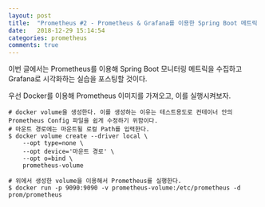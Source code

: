 ```yaml
---
layout: post
title:  "Prometheus #2 - Prometheus & Grafana를 이용한 Spring Boot 메트릭 모니터링"
date:   2018-12-29 15:14:54
categories: prometheus
comments: true
---
```

이번 글에서는 Prometheus를 이용해 Spring Boot 모니터링 메트릭을 수집하고 Grafana로 시각화하는 실습을 포스팅할 것이다.

우선 Docker를 이용해 Prometheus 이미지를 가져오고, 이를 실행시켜보자.
```console
# docker volume을 생성한다. 이를 생성하는 이유는 테스트용도로 컨테이너 안의 Prometheus Config 파일을 쉽게 수정하기 위함이다.
# 마운트 경로에는 마운트될 로컬 Path를 입력한다.
$ docker volume create --driver local \
	--opt type=none \
	--opt device='마운트 경로' \
	--opt o=bind \
	prometheus-volume

# 위에서 생성한 volume을 이용해서 Prometheus를 실행한다.
$ docker run -p 9090:9090 -v prometheus-volume:/etc/prometheus -d prom/prometheus
```
